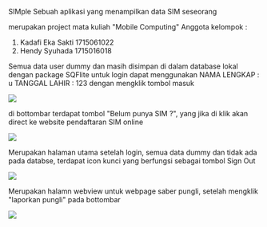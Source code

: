 SIMple
Sebuah aplikasi yang menampilkan data SIM seseorang

merupakan project mata kuliah "Mobile Computing"
Anggota kelompok :
1. Kadafi Eka Sakti 1715061022
2. Hendy Syuhada    1715016018

Semua data user dummy dan masih disimpan di dalam database lokal dengan package SQFlite
untuk login dapat menggunakan 
NAMA LENGKAP : u
TANGGAL LAHIR : 123
dengan mengklik tombol masuk

![](ss1.jpeg)

di bottombar terdapat tombol "Belum punya SIM ?", yang jika di klik akan direct ke website pendaftaran SIM online

![](ss2.jpeg)

Merupakan halaman utama setelah login, semua data dummy dan tidak ada pada databse, 
terdapat icon kunci yang berfungsi sebagai tombol Sign Out

![](ss3.jpeg)

Merupakan halamn webview untuk webpage saber pungli, setelah mengklik "laporkan pungli" pada bottombar

![](ss5.jpeg)
